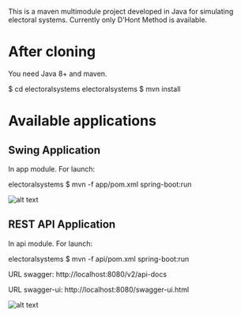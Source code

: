 
This is a maven multimodule project developed in Java for simulating electoral systems.
Currently only D'Hont Method is available.

# After cloning

You need Java 8+ and maven.

$ cd electoralsystems
electoralsystems $ mvn install


# Available applications


## Swing Application

In app module. For launch:

electoralsystems $ mvn -f app/pom.xml spring-boot:run


![alt text](https://raw.githubusercontent.com/andresjimenezpenalver/electoralsystems/master/app/src/site/images/swing-application.png)



## REST API Application 

In api module. For launch:

electoralsystems $ mvn -f api/pom.xml spring-boot:run 


URL swagger: http://localhost:8080/v2/api-docs 

URL swagger-ui: http://localhost:8080/swagger-ui.html

![alt text](https://raw.githubusercontent.com/andresjimenezpenalver/electoralsystems/master/api/src/site/images/swaggerui-restapi-application.png)
